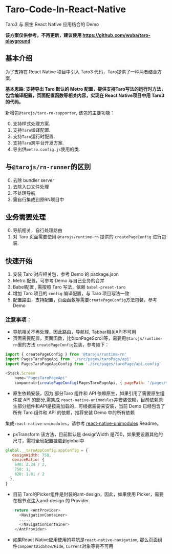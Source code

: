 
# Taro-Code-In-React-Native

Taro3 与 原生 React Native 应用结合的 Demo

**该方案仅供参考，不再更新，建议使用 https://github.com/wuba/taro-playground**

## 基本介绍

为了支持在 React Native 项目中引入 Taro3 代码，Taro提供了一种两者结合方案.

**基本思路: 支持导出 Taro 默认的 Metro 配置，提供支持Taro写法的运行时方法，包含编译配置，页面配置函数等相关内容，实现在 React Native项目中用 Taro3 的代码。**

新增包`@tarojs/taro-rn-supporter`, 该包的主要功能：

0. 支持样式处理方案.
1. 支持`Taro`编译配置.
2. 支持`Taro`运行时配置.
2. 支持`Taro`跨平台开发方案.
3. 导出供`metro.config.js`使用的类.


## 与`@tarojs/rn-runner`的区别

0. 去除 bundler server
2. 去除入口文件处理
2. 不处理导航
3. 需自行集成到原RN项目中

## 业务需要处理

0. 导航相关，自行处理路由
1. 对 Taro 页面需要使用 `@tarojs/runtime-rn` 提供的 `createPageConfig` 进行包装.


## 快速开始

1. 安装 Taro 对应相关包，参考 Demo 的 package.json 
2. Metro 配置，可参考 Demo 与自己业务的合并
3. Babel配置 , 需按照 Taro 写法，依赖 `babel-preset-taro`
4. 增加 Taro 项目的 `config` 编译配置，与 Taro 项目写法一致
5. 配置路由，支持配置，页面函数等需要`createPageConfig`方法包装，参考 Demo


### 注意事项：

- 导航相关不再处理，因此路由，导航栏, Tabbar相关API不可用
- 页面需要配置，页面函数，比如onPageScroll等，需要用`@tarojs/runtime-rn`里的方法    `createPageConfig`包装，参考如下：

```js
import { createPageConfig } from '@tarojs/runtime-rn'
import PagesTaroPageApi from './src/pages/taroPage/api'
import PagesTaroPageApiConfig from './src/pages/taroPage/api.config'

<Stack.Screen
    name="PagesTaroPageApi"
    component={createPageConfig(PagesTaroPageApi, { pagePath: '/pages/taroPage/api',...PagesTaroPageApiConfig})} />
```

- 原生依赖安装，因为 部分Taro 组件和 API 依赖原生，如果引用了需要原生组件或 API 的部分,需集成 `react-native-unimodules`并安装依赖，目前依赖原生部分组件和API是按需加载的，可根据需要来安装，当前 Demo 已经包含了所有 Taro 组件和 API 的依赖，推荐安装 Demo 中的所有依赖

集成`react-native-unimodules`，请参考 [react-native-unimodules](https://github.com/unimodules/react-native-unimodules) Readme。

- pxTransform 该方法，目前默认是 designWidth 是750，如果要设置其他的尺寸，需将全局配置挂载到global中

```js
global.__taroAppConfig.appConfig = {
   designWidth: 750,
   deviceRatio: {
    640: 2.34 / 2,
    750: 1,
    828: 1.81 / 2
  }, 
}
```

- 目前 Taro的Picker组件是封装的ant-design，因此，如果使用 Picker，需要在根节点注入and-design 的 Provider

```js
    return <AntProvider>
      <NavigationContainer>
      .....
      </NavigationContainer>
    </AntProvider>
```

- 如果React Native应用使用的导航是`react-native-navigation`, 那么页面组件`compoentDidShow/Hide`, `Current`对象等将不可用
